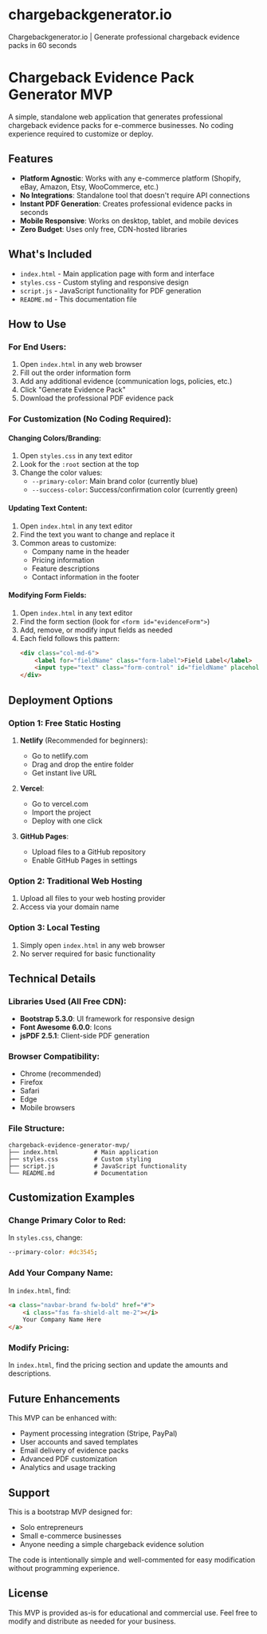 # chargebackgenerator.io
Chargebackgenerator.io | Generate professional chargeback evidence packs in 60 seconds

# Chargeback Evidence Pack Generator MVP

A simple, standalone web application that generates professional chargeback evidence packs for e-commerce businesses. No coding experience required to customize or deploy.

## Features

- **Platform Agnostic**: Works with any e-commerce platform (Shopify, eBay, Amazon, Etsy, WooCommerce, etc.)
- **No Integrations**: Standalone tool that doesn't require API connections
- **Instant PDF Generation**: Creates professional evidence packs in seconds
- **Mobile Responsive**: Works on desktop, tablet, and mobile devices
- **Zero Budget**: Uses only free, CDN-hosted libraries

## What's Included

- `index.html` - Main application page with form and interface
- `styles.css` - Custom styling and responsive design
- `script.js` - JavaScript functionality for PDF generation
- `README.md` - This documentation file

## How to Use

### For End Users:
1. Open `index.html` in any web browser
2. Fill out the order information form
3. Add any additional evidence (communication logs, policies, etc.)
4. Click "Generate Evidence Pack"
5. Download the professional PDF evidence pack

### For Customization (No Coding Required):

#### Changing Colors/Branding:
1. Open `styles.css` in any text editor
2. Look for the `:root` section at the top
3. Change the color values:
   - `--primary-color`: Main brand color (currently blue)
   - `--success-color`: Success/confirmation color (currently green)

#### Updating Text Content:
1. Open `index.html` in any text editor
2. Find the text you want to change and replace it
3. Common areas to customize:
   - Company name in the header
   - Pricing information
   - Feature descriptions
   - Contact information in the footer

#### Modifying Form Fields:
1. Open `index.html` in any text editor
2. Find the form section (look for `<form id="evidenceForm">`)
3. Add, remove, or modify input fields as needed
4. Each field follows this pattern:
   ```html
   <div class="col-md-6">
       <label for="fieldName" class="form-label">Field Label</label>
       <input type="text" class="form-control" id="fieldName" placeholder="Placeholder text">
   </div>
   ```

## Deployment Options

### Option 1: Free Static Hosting
1. **Netlify** (Recommended for beginners):
   - Go to netlify.com
   - Drag and drop the entire folder
   - Get instant live URL

2. **Vercel**:
   - Go to vercel.com
   - Import the project
   - Deploy with one click

3. **GitHub Pages**:
   - Upload files to a GitHub repository
   - Enable GitHub Pages in settings

### Option 2: Traditional Web Hosting
1. Upload all files to your web hosting provider
2. Access via your domain name

### Option 3: Local Testing
1. Simply open `index.html` in any web browser
2. No server required for basic functionality

## Technical Details

### Libraries Used (All Free CDN):
- **Bootstrap 5.3.0**: UI framework for responsive design
- **Font Awesome 6.0.0**: Icons
- **jsPDF 2.5.1**: Client-side PDF generation

### Browser Compatibility:
- Chrome (recommended)
- Firefox
- Safari
- Edge
- Mobile browsers

### File Structure:
```
chargeback-evidence-generator-mvp/
├── index.html          # Main application
├── styles.css          # Custom styling
├── script.js           # JavaScript functionality
└── README.md           # Documentation
```

## Customization Examples

### Change Primary Color to Red:
In `styles.css`, change:
```css
--primary-color: #dc3545;
```

### Add Your Company Name:
In `index.html`, find:
```html
<a class="navbar-brand fw-bold" href="#">
    <i class="fas fa-shield-alt me-2"></i>
    Your Company Name Here
</a>
```

### Modify Pricing:
In `index.html`, find the pricing section and update the amounts and descriptions.

## Future Enhancements

This MVP can be enhanced with:
- Payment processing integration (Stripe, PayPal)
- User accounts and saved templates
- Email delivery of evidence packs
- Advanced PDF customization
- Analytics and usage tracking

## Support

This is a bootstrap MVP designed for:
- Solo entrepreneurs
- Small e-commerce businesses
- Anyone needing a simple chargeback evidence solution

The code is intentionally simple and well-commented for easy modification without programming experience.

## License

This MVP is provided as-is for educational and commercial use. Feel free to modify and distribute as needed for your business.
